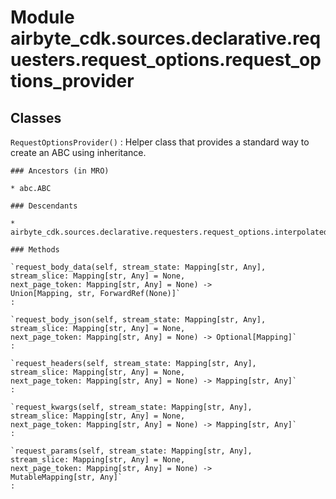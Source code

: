 Module airbyte_cdk.sources.declarative.requesters.request_options.request_options_provider
==========================================================================================

Classes
-------

`RequestOptionsProvider()`
:   Helper class that provides a standard way to create an ABC using
    inheritance.

    ### Ancestors (in MRO)

    * abc.ABC

    ### Descendants

    * airbyte_cdk.sources.declarative.requesters.request_options.interpolated_request_options_provider.InterpolatedRequestOptionsProvider

    ### Methods

    `request_body_data(self, stream_state: Mapping[str, Any], stream_slice: Mapping[str, Any] = None, next_page_token: Mapping[str, Any] = None) ‑> Union[Mapping, str, ForwardRef(None)]`
    :

    `request_body_json(self, stream_state: Mapping[str, Any], stream_slice: Mapping[str, Any] = None, next_page_token: Mapping[str, Any] = None) ‑> Optional[Mapping]`
    :

    `request_headers(self, stream_state: Mapping[str, Any], stream_slice: Mapping[str, Any] = None, next_page_token: Mapping[str, Any] = None) ‑> Mapping[str, Any]`
    :

    `request_kwargs(self, stream_state: Mapping[str, Any], stream_slice: Mapping[str, Any] = None, next_page_token: Mapping[str, Any] = None) ‑> Mapping[str, Any]`
    :

    `request_params(self, stream_state: Mapping[str, Any], stream_slice: Mapping[str, Any] = None, next_page_token: Mapping[str, Any] = None) ‑> MutableMapping[str, Any]`
    :